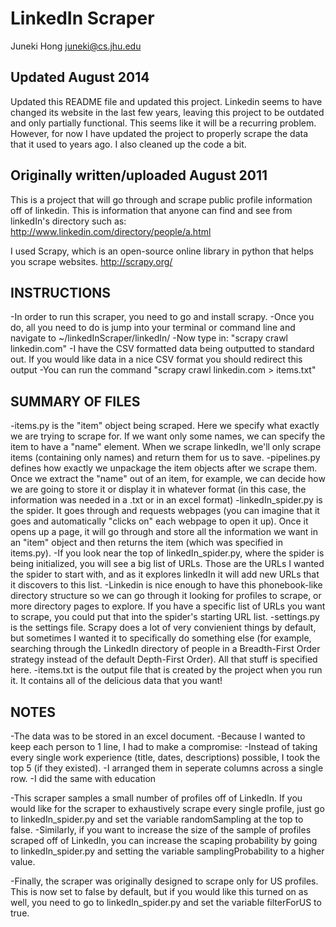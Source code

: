 LinkedIn Scraper
================

Juneki Hong 
juneki@cs.jhu.edu

Updated August 2014
-------------------

Updated this README file and updated this project.
Linkedin seems to have changed its website in the last few years, leaving this project to be outdated and only partially functional. 
This seems like it will be a recurring problem. 
However, for now I have updated the project to properly scrape the data that it used to years ago. I also cleaned up the code a bit.



Originally written/uploaded August 2011
---------------------------------------

This is a project that will go through and scrape public profile information off of linkedin. 
This is information that anyone can find and see from linkedIn's directory such as:
http://www.linkedin.com/directory/people/a.html

I used Scrapy, which is an open-source online library in python that helps you scrape websites.
http://scrapy.org/


INSTRUCTIONS
------------

-In order to run this scraper, you need to go and install scrapy. 
-Once you do, all you need to do is jump into your terminal or command line and navigate to ~/linkedInScraper/linkedIn/
-Now type in: "scrapy crawl linkedin.com"
    -I have the CSV formatted data being outputted to standard out. If you would like data in a nice CSV format you should redirect this output
    -You can run the command "scrapy crawl linkedin.com > items.txt"


SUMMARY OF FILES
----------------

-items.py is the "item" object being scraped. Here we specify what exactly we are trying to scrape for. If we want only some names, we can specify the item to have a "name" element. When we scrape linkedIn, we'll only scrape items (containing only names) and return them for us to save.
-pipelines.py defines how exactly we unpackage the item objects after we scrape them. Once we extract the "name" out of an item, for example, we can decide how we are going to store it or display it in whatever format (in this case, the information was needed in a .txt or in an excel format)
-linkedIn_spider.py is the spider. It goes through and requests webpages (you can imagine that it goes and automatically "clicks on" each webpage to open it up). Once it opens up a page, it will go through and store all the information we want in an "item" object and then returns the item (which was specified in items.py).
      -If you look near the top of linkedIn_spider.py, where the spider is being initialized, you will see a big list of URLs. Those are the URLs I wanted the spider to start with, and as it explores linkedIn it will add new URLs that it discovers to this list. 
      -Linkedin is nice enough to have this phonebook-like directory structure so we can go through it looking for profiles to scrape, or more directory pages to explore. If you have a specific list of URLs you want to scrape, you could put that into the spider's starting URL list.
-settings.py is the settings file. Scrapy does a lot of very convienient things by default, but sometimes I wanted it to specifically do something else (for example, searching through the LinkedIn directory of people in a Breadth-First Order strategy instead of the default Depth-First Order). All that stuff is specified here.
-items.txt is the output file that is created by the project when you run it. It contains all of the delicious data that you want!


NOTES
-----

-The data was to be stored in an excel document.
-Because I wanted to keep each person to 1 line, I had to make a compromise:
	-Instead of taking every single work experience (title, dates, descriptions) possible, I took the top 5 (if they existed). 
	-I arranged them in seperate columns across a single row.
	-I did the same with education

-This scraper samples a small number of profiles off of LinkedIn. If you would like for the scraper to exhaustively scrape every single profile, just go to linkedIn_spider.py and set the variable randomSampling at the top to false.
-Similarly, if you want to increase the size of the sample of profiles scraped off of LinkedIn, you can increase the scaping probability by going to linkedIn_spider.py and setting the variable samplingProbability to a higher value.

-Finally, the scraper was originally designed to scrape only for US profiles. This is now set to false by default, but if you would like this turned on as well, you need to go to linkedIn_spider.py and set the variable filterForUS to true.


